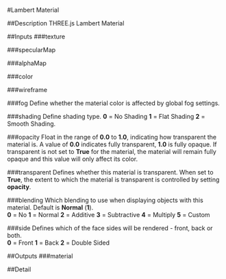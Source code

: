 #Lambert Material

##Description
THREE.js Lambert Material

##Inputs
###texture


###specularMap


###alphaMap


###color


###wireframe


###fog
Define whether the material color is affected by global fog settings.

###shading
Define shading type.
**0** = No Shading
**1** = Flat Shading
**2** = Smooth Shading.

###opacity
Float in the range of **0.0** to **1.0**, indicating how transparent the material is. A value of **0.0** indicates fully transparent, **1.0** is fully opaque. If transparent is not set to **True** for the material, the material will remain fully opaque and this value will only affect its color.

###transparent
Defines whether this material is transparent. When set to **True**, the extent to which the material is transparent is controlled by setting **opacity**.

###blending
Which blending to use when displaying objects with this material. Default is **Normal** (**1**).<br>
**0** = No
**1** = Normal
**2** = Additive
**3** = Subtractive
**4** = Multiply
**5** = Custom

###side
Defines which of the face sides will be rendered - front, back or both.<br>
**0** = Front
**1** = Back
**2** = Double Sided


##Outputs
###material


##Detail

